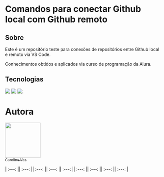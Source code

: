 <h1>Comandos para conectar Github local com Github remoto</h1>

<h2>Sobre</h2>
<p>Este é um repositório teste para conexões de repositórios entre Github local e remoto via VS Code.
  
  Conhecimentos obtidos e aplicados via curso de programação da Alura.</p>

## Tecnologias
<div>
  <img src="https://img.shields.io/badge/HTML-239120?style=for-the-badge&logo=html5&logoColor=white">
  <img src="https://img.shields.io/badge/CSS-239120?&style=for-the-badge&logo=css3&logoColor=white">
  <img src="https://img.shields.io/badge/JavaScript-F7DF1E?style=for-the-badge&logo=javascript&logoColor=black">
</div>

# Autora  

[<img loading="lazy" 
src="https://avatars.githubusercontent.com/u/194549310?v=4" width=115><br><sub>Caroline Vaz</sub>](https://github.com/carolinesvazz) 

| :---: || :---: || :---: || :---: || :---: || :---: || :---: || :---: || :---: |
